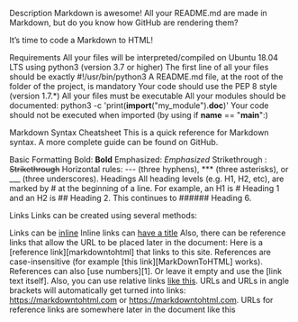 Description
Markdown is awesome! All your README.md are made in Markdown, but do you know how GitHub are rendering them?

It’s time to code a Markdown to HTML!

Requirements
All your files will be interpreted/compiled on Ubuntu 18.04 LTS using python3 (version 3.7 or higher)
The first line of all your files should be exactly #!/usr/bin/python3
A README.md file, at the root of the folder of the project, is mandatory
Your code should use the PEP 8 style (version 1.7.*)
All your files must be executable
All your modules should be documented: python3 -c 'print(__import__("my_module").__doc__)'
Your code should not be executed when imported (by using if __name__ == "__main__":)

Markdown Syntax Cheatsheet
This is a quick reference for Markdown syntax. A more complete guide can be found on GitHub.

Basic Formatting
Bold: **Bold**
Emphasized: *Emphasized*
Strikethrough : ~~Strikethrough~~
Horizontal rules: --- (three hyphens), *** (three asterisks), or ___ (three underscores).
Headings
All heading levels (e.g. H1, H2, etc), are marked by # at the beginning of a line. For example, an H1 is # Heading 1 and an H2 is ## Heading 2. This continues to ###### Heading 6.

Links
Links can be created using several methods:

Links can be [inline](https://markdowntohtml.com)
Inline links can [have a title](https://markdowntohtml.com "Awesome Markdown Converter")
Also, there can be reference links that allow the URL to be placed later in the document:
Here is a [reference link][markdowntohtml] that links to this site.
References are case-insensitive (for example [this link][MarkDownToHTML] works).
References can also [use numbers][1].
Or leave it empty and use the [link text itself].
Also, you can use relative links [like this](../blob/master/LICENSE.txt).
URLs and URLs in angle brackets will automatically get turned into links: https://markdowntohtml.com or <https://markdowntohtml.com>.
URLs for reference links are somewhere later in the document like this
